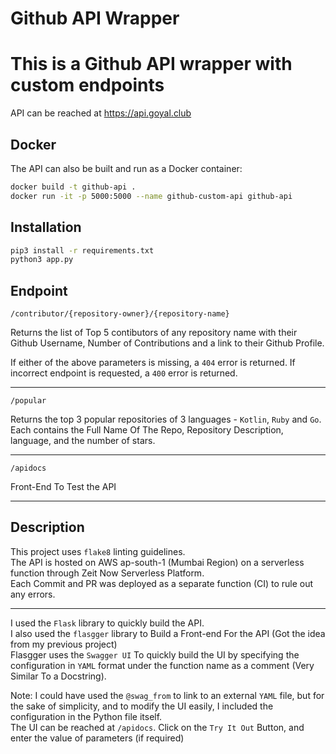 # Github API Wrapper

# This is a Github API wrapper with custom endpoints

API can be reached at https://api.goyal.club

## Docker
The API can also be built and run as a Docker container:
```bash
docker build -t github-api .
docker run -it -p 5000:5000 --name github-custom-api github-api
```

## Installation
```bash
pip3 install -r requirements.txt
python3 app.py
```
## Endpoint
`/contributor/{repository-owner}/{repository-name}`

Returns the list of Top 5 contibutors of any repository name with their Github Username, Number of Contributions and a link to their Github Profile.

If either of the above parameters is missing, a `404` error is returned.
If incorrect endpoint is requested, a `400` error is returned.
___

`/popular`

Returns the top 3 popular repositories of 3 languages - `Kotlin`, `Ruby` and `Go`.   
Each contains the Full Name Of The Repo, Repository Description, language, and the number of stars.
___

`/apidocs`

Front-End To Test the API
___

## Description

This project uses `flake8` linting guidelines.   
The API is hosted on AWS ap-south-1 (Mumbai Region) on a serverless function through Zeit Now Serverless Platform.   
Each Commit and PR was deployed as a separate function (CI) to rule out any errors.   
___

I used the `Flask` library to quickly build the API.   
I also used the `flasgger` library to Build a Front-end For the API (Got the idea from my previous project)   
Flasgger uses the `Swagger UI` To quickly build the UI by specifying the configuration in `YAML` format under the function name as a comment (Very Similar To a Docstring).   
   
Note: I could have used the `@swag_from` to link to an external `YAML` file, but for the sake of simplicity, and to modify the UI easily, I included the configuration in the Python file itself.   
The UI can be reached at `/apidocs`. Click on the `Try It Out` Button, and enter the value of parameters (if required)   
